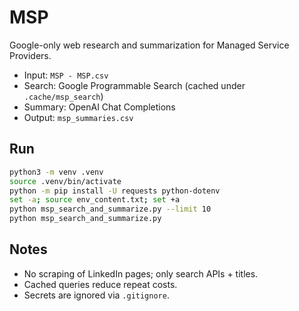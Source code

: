 # MSP

Google-only web research and summarization for Managed Service Providers.

- Input: `MSP - MSP.csv`
- Search: Google Programmable Search (cached under `.cache/msp_search`)
- Summary: OpenAI Chat Completions
- Output: `msp_summaries.csv`

## Run
```bash
python3 -m venv .venv
source .venv/bin/activate
python -m pip install -U requests python-dotenv
set -a; source env_content.txt; set +a
python msp_search_and_summarize.py --limit 10
python msp_search_and_summarize.py
```

## Notes
- No scraping of LinkedIn pages; only search APIs + titles.
- Cached queries reduce repeat costs.
- Secrets are ignored via `.gitignore`.
